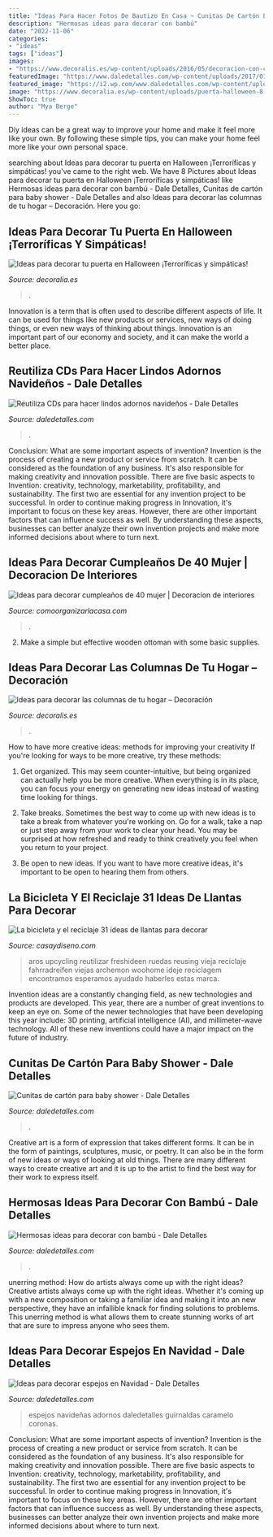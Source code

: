 ```yaml
---
title: "Ideas Para Hacer Fotos De Bautizo En Casa ~ Cunitas De Cartón Para Baby Shower"
description: "Hermosas ideas para decorar con bambú"
date: "2022-11-06"
categories:
- "ideas"
tags: ["ideas"]
images:
- "https://www.decoralis.es/wp-content/uploads/2016/05/decoracion-con-columnas-en-casa.jpg"
featuredImage: "https://www.daledetalles.com/wp-content/uploads/2017/01/decoracion-con-bambu2.jpg"
featured_image: "https://i2.wp.com/www.daledetalles.com/wp-content/uploads/2017/03/cunitas-de-carton-para-baby-shower9.jpg?resize=549%2C732"
image: "https://www.decoralia.es/wp-content/uploads/puerta-halloween-8.jpg"
ShowToc: true
author: "Mya Berge"
---
```



Diy ideas can be a great way to improve your home and make it feel more like your own. By following these simple tips, you can make your home feel more like your own personal space.

	

		
searching about Ideas para decorar tu puerta en Halloween ¡Terroríficas y simpáticas! you've came to the right web. We have 8 Pictures about Ideas para decorar tu puerta en Halloween ¡Terroríficas y simpáticas! like Hermosas ideas para decorar con bambú - Dale Detalles, Cunitas de cartón para baby shower - Dale Detalles and also Ideas para decorar las columnas de tu hogar – Decoración. Here you go:
		
    
## Ideas Para Decorar Tu Puerta En Halloween ¡Terroríficas Y Simpáticas!

<img loading=lazy src="https://www.decoralia.es/wp-content/uploads/puerta-halloween-8.jpg" onerror="this.onerror=null;this.src='https://tse3.mm.bing.net/th?id=OIP.jdN41ArFPjjwDjOTwS96bQHaLB&amp;pid=15.1';" alt="Ideas para decorar tu puerta en Halloween ¡Terroríficas y simpáticas!">

_Source: decoralia.es_

>. 

	

Innovation is a term that is often used to describe different aspects of life. It can be used for things like new products or services, new ways of doing things, or even new ways of thinking about things. Innovation is an important part of our economy and society, and it can make the world a better place.

    
## Reutiliza CDs Para Hacer Lindos Adornos Navideños - Dale Detalles

<img loading=lazy src="https://i1.wp.com/www.daledetalles.com/wp-content/uploads/2016/10/cd-navidad5.jpg" onerror="this.onerror=null;this.src='https://tse4.mm.bing.net/th?id=OIP.y6-ZDr2JRAsjYdnMhEYXXgHaNO&amp;pid=15.1';" alt="Reutiliza CDs para hacer lindos adornos navideños - Dale Detalles">

_Source: daledetalles.com_

>. 

	

Conclusion: What are some important aspects of invention?
Invention is the process of creating a new product or service from scratch. It can be considered as the foundation of any business. It's also responsible for making creativity and innovation possible. There are five basic aspects to Invention: creativity, technology, marketability, profitability, and sustainability. The first two are essential for any invention project to be successful. In order to continue making progress in Innovation, it's important to focus on these key areas. However, there are other important factors that can influence success as well. By understanding these aspects, businesses can better analyze their own invention projects and make more informed decisions about where to turn next.

    
## Ideas Para Decorar Cumpleaños De 40 Mujer | Decoracion De Interiores

<img loading=lazy src="https://comoorganizarlacasa.com/wp-content/uploads/2017/12/Ideas-para-decorar-cumpleanos-de-40-mujer-12.jpg" onerror="this.onerror=null;this.src='https://tse1.mm.bing.net/th?id=OIP.nLIw5KAbIowKvFIl4lw9qgHaJ3&amp;pid=15.1';" alt="Ideas para decorar cumpleaños de 40 mujer | Decoracion de interiores">

_Source: comoorganizarlacasa.com_

>. 

	

2. Make a simple but effective wooden ottoman with some basic supplies.

    
## Ideas Para Decorar Las Columnas De Tu Hogar – Decoración

<img loading=lazy src="https://www.decoralis.es/wp-content/uploads/2016/05/decoracion-con-columnas-en-casa.jpg" onerror="this.onerror=null;this.src='https://tse4.mm.bing.net/th?id=OIP.CAHMqt27xBSeMHDRSUUMXQHaFI&amp;pid=15.1';" alt="Ideas para decorar las columnas de tu hogar – Decoración">

_Source: decoralis.es_

>. 

	

How to have more creative ideas: methods for improving your creativity
If you're looking for ways to be more creative, try these methods:
1. Get organized. This may seem counter-intuitive, but being organized can actually help you be more creative. When everything is in its place, you can focus your energy on generating new ideas instead of wasting time looking for things.

2. Take breaks. Sometimes the best way to come up with new ideas is to take a break from whatever you're working on. Go for a walk, take a nap or just step away from your work to clear your head. You may be surprised at how refreshed and ready to think creatively you feel when you return to your project.

3. Be open to new ideas. If you want to have more creative ideas, it's important to be open to hearing them from others.

    
## La Bicicleta Y El Reciclaje 31 Ideas De Llantas Para Decorar

<img loading=lazy src="https://casaydiseno.com/wp-content/uploads/2016/06/la-bicicleta-vieja-llantas-pintadas-blanco-decorar-pared.jpg" onerror="this.onerror=null;this.src='https://tse4.mm.bing.net/th?id=OIP.TXMayLfoUtUr2GJUQaHxYQHaLD&amp;pid=15.1';" alt="La bicicleta y el reciclaje 31 ideas de llantas para decorar">

_Source: casaydiseno.com_

>aros upcycling reutilizar freshideen ruedas reusing vieja reciclaje fahrradreifen viejas archemon woohome ideje reciclagem encontramos esperamos ayudado haberles estas marca. 

	

Invention ideas are a constantly changing field, as new technologies and products are developed. This year, there are a number of great inventions to keep an eye on. Some of the newer technologies that have been developing this year include: 3D printing, artificial intelligence (AI), and millimeter-wave technology. All of these new inventions could have a major impact on the future of industry.

    
## Cunitas De Cartón Para Baby Shower - Dale Detalles

<img loading=lazy src="https://i2.wp.com/www.daledetalles.com/wp-content/uploads/2017/03/cunitas-de-carton-para-baby-shower9.jpg?resize=549%2C732" onerror="this.onerror=null;this.src='https://tse3.mm.bing.net/th?id=OIP.gNWOzzDtjoDEvJsbFfvdwAHaJ4&amp;pid=15.1';" alt="Cunitas de cartón para baby shower - Dale Detalles">

_Source: daledetalles.com_

>. 

	

Creative art is a form of expression that takes different forms. It can be in the form of paintings, sculptures, music, or poetry. It can also be in the form of new ideas or ways of looking at old things. There are many different ways to create creative art and it is up to the artist to find the best way for their work to express itself.

    
## Hermosas Ideas Para Decorar Con Bambú - Dale Detalles

<img loading=lazy src="https://www.daledetalles.com/wp-content/uploads/2017/01/decoracion-con-bambu2.jpg" onerror="this.onerror=null;this.src='https://tse4.mm.bing.net/th?id=OIP.HaQGnU9GPSsWytQAznTAugHaLH&amp;pid=15.1';" alt="Hermosas ideas para decorar con bambú - Dale Detalles">

_Source: daledetalles.com_

>. 

	

unerring method: How do artists always come up with the right ideas?
Creative artists always come up with the right ideas. Whether it's coming up with a new composition or taking a familiar idea and making it into an new perspective, they have an infallible knack for finding solutions to problems. This unerring method is what allows them to create stunning works of art that are sure to impress anyone who sees them.

    
## Ideas Para Decorar Espejos En Navidad - Dale Detalles

<img loading=lazy src="https://i2.wp.com/www.daledetalles.com/wp-content/uploads/2017/11/decorar-espejos-en-navidad1.jpg?resize=550%2C736" onerror="this.onerror=null;this.src='https://tse3.mm.bing.net/th?id=OIP.dbSJ2r4i2_lYo_ufqBrTbQHaJ6&amp;pid=15.1';" alt="Ideas para decorar espejos en Navidad - Dale Detalles">

_Source: daledetalles.com_

>espejos navideñas adornos daledetalles guirnaldas caramelo coronas. 

	

Conclusion: What are some important aspects of invention?
Invention is the process of creating a new product or service from scratch. It can be considered as the foundation of any business. It's also responsible for making creativity and innovation possible. There are five basic aspects to Invention: creativity, technology, marketability, profitability, and sustainability. The first two are essential for any invention project to be successful. In order to continue making progress in Innovation, it's important to focus on these key areas. However, there are other important factors that can influence success as well. By understanding these aspects, businesses can better analyze their own invention projects and make more informed decisions about where to turn next.

